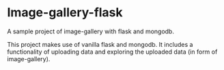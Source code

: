 # Image-gallery-flask
A sample project of image-gallery with flask and mongodb.

This project makes use of vanilla flask and mongodb. It includes a functionality of uploading data and exploring the uploaded data (in form of image-gallery).
